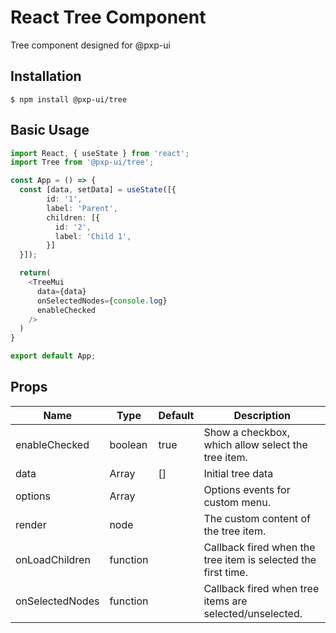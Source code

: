 # React Tree Component
Tree component designed for @pxp-ui

## Installation
```
$ npm install @pxp-ui/tree
```

## Basic Usage
```typescript
import React, { useState } from 'react';
import Tree from '@pxp-ui/tree';

const App = () => {
  const [data, setData] = useState([{
        id: '1',
        label: 'Parent',
        children: [{
          id: '2',
          label: 'Child 1',
        }]
  }]);

  return(
    <TreeMui 
      data={data}
      onSelectedNodes={console.log}
      enableChecked
    />
  )
}

export default App;
```

## Props
Name | Type | Default | Description |
------------ | ------------- | ------------- | ------------- |
enableChecked | boolean | true | Show a checkbox, which allow select the tree item. |
data | Array<ILeaf> | [] | Initial tree data |
options | Array<IOption> | | Options events for custom menu. |
render | node | | The custom content of the tree item. |
onLoadChildren | function | | Callback fired when the tree item is selected the first time.  |
onSelectedNodes | function | | Callback fired when tree items are selected/unselected. |